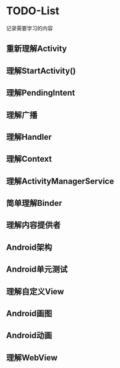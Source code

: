 # TODO-List



记录需要学习的内容

## 重新理解Activity

## 理解StartActivity()

## 理解PendingIntent

## 理解广播

## 理解Handler

## 理解Context

## 理解ActivityManagerService

## 简单理解Binder

## 理解内容提供者

## Android架构

## Android单元测试

## 理解自定义View

## Android画图

## Android动画

## 理解WebView

